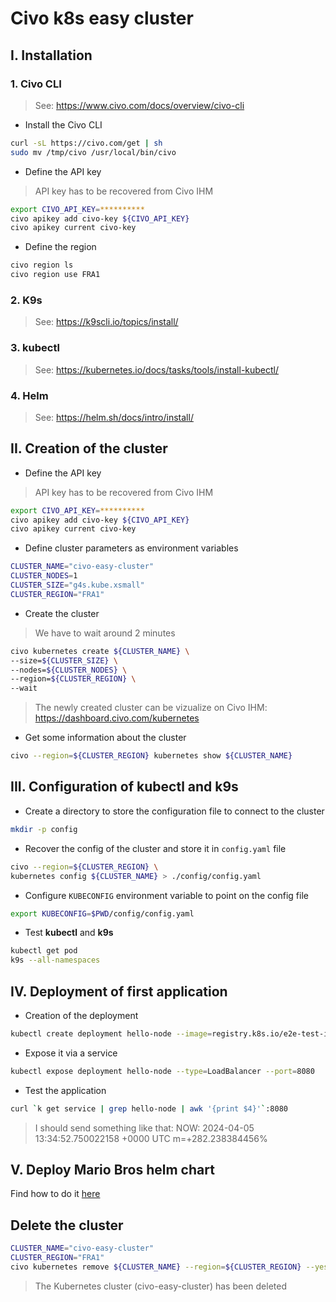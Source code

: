 # Civo k8s easy cluster

## I. Installation
### 1. Civo CLI
> See: https://www.civo.com/docs/overview/civo-cli
- Install the Civo CLI
```sh
curl -sL https://civo.com/get | sh
sudo mv /tmp/civo /usr/local/bin/civo
```
- Define the API key
> API key has to be recovered from Civo IHM
```sh
export CIVO_API_KEY=**********
civo apikey add civo-key ${CIVO_API_KEY}
civo apikey current civo-key
```
- Define the region
```sh
civo region ls
civo region use FRA1
```

### 2. K9s
> See: https://k9scli.io/topics/install/

### 3. kubectl
> See: https://kubernetes.io/docs/tasks/tools/install-kubectl/

### 4. Helm
> See: https://helm.sh/docs/intro/install/

## II. Creation of the cluster
- Define the API key
> API key has to be recovered from Civo IHM
```sh
export CIVO_API_KEY=**********
civo apikey add civo-key ${CIVO_API_KEY}
civo apikey current civo-key
```
- Define cluster parameters as environment variables
```sh
CLUSTER_NAME="civo-easy-cluster"
CLUSTER_NODES=1
CLUSTER_SIZE="g4s.kube.xsmall"
CLUSTER_REGION="FRA1"
```
- Create the cluster
> We have to wait around 2 minutes
```sh
civo kubernetes create ${CLUSTER_NAME} \
--size=${CLUSTER_SIZE} \
--nodes=${CLUSTER_NODES} \
--region=${CLUSTER_REGION} \
--wait
```
> The newly created cluster can be vizualize on Civo IHM: https://dashboard.civo.com/kubernetes
- Get some information about the cluster
```sh
civo --region=${CLUSTER_REGION} kubernetes show ${CLUSTER_NAME}
```

## III. Configuration of kubectl and k9s
- Create a directory to store the configuration file to connect to the cluster
```sh
mkdir -p config
```
- Recover the config of the cluster and store it in `config.yaml` file
```sh
civo --region=${CLUSTER_REGION} \
kubernetes config ${CLUSTER_NAME} > ./config/config.yaml
```
- Configure `KUBECONFIG` environment variable to point on the config file
```sh
export KUBECONFIG=$PWD/config/config.yaml
```
- Test **kubectl** and **k9s**
```sh
kubectl get pod
k9s --all-namespaces
```

## IV. Deployment of first application
- Creation of the deployment
```sh
kubectl create deployment hello-node --image=registry.k8s.io/e2e-test-images/agnhost:2.39 -- /agnhost netexec --http-port=8080
```
- Expose it via a service
```sh
kubectl expose deployment hello-node --type=LoadBalancer --port=8080
```
- Test the application
```sh
curl `k get service | grep hello-node | awk '{print $4}'`:8080
```
> I should send something like that:
> NOW: 2024-04-05 13:34:52.750022158 +0000 UTC m=+282.238384456%

## V. Deploy Mario Bros helm chart
Find how to do it [here](https://github.com/veben/helm_charts/blob/main/README.md#3-deploy-mario-bros-helm-chart)

## Delete the cluster
```sh
CLUSTER_NAME="civo-easy-cluster"
CLUSTER_REGION="FRA1"
civo kubernetes remove ${CLUSTER_NAME} --region=${CLUSTER_REGION} --yes
```
> The Kubernetes cluster (civo-easy-cluster) has been deleted